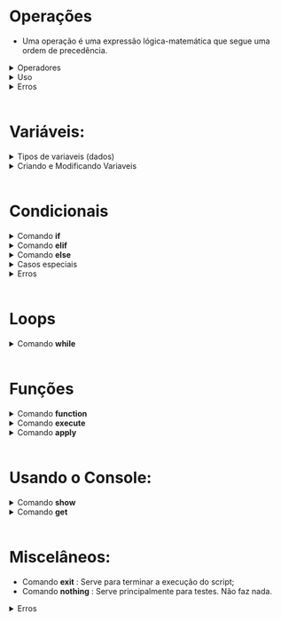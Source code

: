 # Operações 
* Uma operação é uma expressão lógica-matemática que segue uma ordem de precedência.

<details>
<summary> Operadores </summary>

* Todos os operadores abaixo estão organizados da seguinte forma: símbolo, ordem de precedência (quanto maior, mais prioridade), função e um exemplo. 

* Operadores unários: 
        
        ! : 7 : Not lógico   : !0 = 1
        - : 7 : Negação      : -1 = 1 * -1

* Operadores binários:

        | : 1 : Ou lógico    : 0 | 1 = 1
        & : 2 : And lógico   : 0 & 1 = 0
        + : 4 : Soma         : 1 + 2 = 3
        - : 4 : Subtração    : 1 - 2 = -1
        * : 5 : Multiplicação: 2 * 2 = 4
        / : 5 : Divisão      : 2 / 2 = 1
        % : 5 : Módulo       : 2 % 2 = 0
        ^ : 6 : Potência     : 5 ^ 3 = 125
        ~ : 0 : Aproximação  : 0~10.6 = 11 (a ~ b → arredonda o número a com b casas decimais)

* Comparadores:

        > : 3 : Maior          : 10 > 5 = 1 (Retorna 1 caso (a>b), 0 caso contrário.)
        < : 3 : Menor          : 10 < 5 = 0 (Retorna 1 caso (a<b), 0 caso contrário.)
        = : 3 : Igualdade      : 10 = 10 = 1 (Retorna 1 caso (a=b), 0 caso contrário.)

        Nota: Se os dois primeiros comparadores (>,<) forem usados com strings, a comparação será feita com base na quantidade de caracteres: abc > abdc será executado como 3 > 4

* Parenteses:

        Usados para "roubar" prioridade:

        2*2+2 = 6
        2*(2+2) = 8

</details>

<details>
<summary> Uso </summary>

* Operações podem envolver números, variáveis e em alguns casos, texto. Também podem ser compostos por apenas um elemento:

        12
        Pera
        1 + (VariavelA - VariavelB)
        fruta + maca

</details>

<details>
<summary>Erros</summary>

* Quando uma operação é realizada entre dois tipos diferentes sem ter suporte, um erro como o seguinte aparece:

        Erro : Operação proibida com tipos diferentes. --> "set a 35 + alpha", linha 1

* Quando uma operador é usado da forma incorreta, um erro como o seguinte aparece:

        Erro : Operador mal-usado. --> "set a -sigma", linha 1

* Quando se tenta negar um valor não inteiro, um erro como o seguinte aparece:

        Erro : Negação de não-inteiro --> "set a !10.5", linha 1

* Quando se tenta dividir por 0, um erro como o seguinte aparece:

        Erro : Divisão por zero. --> "set a 10 / 0", linha 1

* Quando se tenta obter o modulo 0, um erro como o seguinte aparece:
        
        Erro : Modulo com zero. --> "set a 10 % 0", linha 1

* Quando se tenta usar o comparador de textos com números, um erro como o seguinte aparece:

        Erro : Comparador de texto com tipo numérico --> "set a 10 $ 20", linha 1

* Quando se escreve uma operação incorreta, um erro como o seguinte aparece:

        Erro : Operação malformada --> "set a --2", linha 1

* Quando parenteses não estão balanceados, um erro como o seguinte aparece:

        Erro : Parenteses não-balanceados. --> "set a 1 > 2)", linha 1


</details>

<br>




# Variáveis:
<details>
<summary>Tipos de variaveis (dados) </summary>


* Existem três tipos principais de dados simples nessa linguagem:

        Tipo numérico (num): Qualquer número.
        Tipo string   (txt): Qualquer sequência de texto.
        Tipo nenhum   (nil): Representa uma ausência de valor.
                
* Para representar valores booleanos (verdadeiro / falso), é usado um tipo numérico. O valor 1 representa a verdade, enquanto qualquer outro é interpretado como falso.

</details>
<details>
<summary>Criando e Modificando Variaveis</summary>

* Para criar e/ou modificar o valor de uma variável, utiliza-se a seguinte estrutura:

        set NOME VALOR.

<br>

* "NOME" deve conter apenas letras (maiúsculas ou minúsculas).<br>
* "VALOR" é uma [OPERAÇÃO](#operações)
<details>
<summary>Erros</summary>

* Se um número for encontrado no nome de uma variável, um erro como o seguinte aparecerá:

        Erro : Numero em nome de variável. --> "set numero0 0", linha 1

* Quando um comando set é usado sem seguir a estrutura padrão, um erro como o seguinte aparece:

        Erro : Comando set com operação malformada. --> "set numero", linha 1

</details>
</details>

<br>

# Condicionais

<details>
<summary>Comando <b> if </b></summary>


* Esse comando segue a seguinte estrutura: 

        if OPERAÇÃO
            código condicional

* Ao ser executado, o comando avalia a [OPERAÇÃO](#operações). Se o resultado for 1, e SOMENTE 1, o bloco identado (código condicional) é executado.

</details>


<details>
<summary>Comando <b> elif </b></summary>

* Esse comando segue a seguinte estrutura: 

        if 10-10
            set a 0
        elif OPERAÇÃO
            código condicional

* Ao ser executado, o comando avalia a [OPERAÇÃO](#operações). Se o resultado for 1 e o resultado do comando condicional passado não for 1, o bloco identado (código condicional) é executado.
* É possível criar encadeamentos com esse comando:

        if 0
            show ok!
        elif 0
            show ok!
        elif 1
            show EXECUTADO!
        elif 1
            show ok!

        SAÍDA:

        EXECUTADO!



</details>


<details>
<summary>Comando <b> else </b></summary>

* Esse comando segue a seguinte estrutura: 

        if 10-10
            set a 0
        else
            código condicional

* Caso o resultado do comando condicional passado não seja 1, o bloco de código identado (código condicional) será executado.
</details>

<details>
<summary>Casos especiais </b></summary>

* O comando [while](#loops), por também conter uma "condicional", pode entrar em um encadeamento de condicionais:

        set a 5
        while a > 0
            set a a-1
        elif a = 0
            show Agora, `a` e nulo!

        SAÍDA:

        Agora, a e nulo!

</details>

<details>
<summary>Erros </summary>

* Caso seja criado um "if" ou um "elif" sem operação, um erro como o seguinte aparecerá:

        Erro : Condicional sem argumento. --> "if ", linha 1

* Caso seja criada uma condicional sem corpo (código identado), um erro como o seguinte aparecerá:

        Erro : Comando sem corpo --> "if 10", linha 1



</details>


<br>

# Loops
<details>
<summary> Comando <b> while </b> </summary>

* Um loop, ou ciclo, é uma estrutura que repete uma porção de código.
* Para criar um loop, usa-se a seguinte estrutura:

        while OPERAÇÃO
            código

* Enquanto o valor da [OPERAÇÃO](#operações) for igual a 1, o código identado será executado.
* Após cada execução, a operação é reavaliada. Se por ventura deixar de valer 1, o ciclo é quebrado e o programa segue.

<details>
<summary>Erros</summary>

* Quando é usado esse comando sem uma operação, um erro como o seguinte aparece:

        Erro : Loop sem argumento. --> "while ", linha 1

* Caso seja criado um while sem corpo (código identado), um erro como o seguinte aparecerá:

        Erro : Comando sem corpo --> "while 1 ", linha 1

</details>

</details>



<br>

# Funções
<details>
<summary>Comando <b> function </b> </summary>

* Usado para definir funções, segue a seguinte estrutura:

        function NOME
            código

* Há também um subcomando: <b>result</b>. Ele é utilizado para declarar que a função terminou de executar:

        function Nome
            código
            result

* Ele também pode ser usado para retornar o valor de uma variável usada dentro da função:

        function Nome
            set a 10
            result a

<details>
<summary>Erros </summary>

* Quando é criada uma função sem nome, aparece um erro como o seguinte: 

        Erro : Funcao sem argumento. --> "function", linha 1

* Quando uma função não tem corpo identado, aparece um erro como o seguinte:

        Erro : Comando sem corpo --> "function a", linha 1

* Quando tenta-se criar uma função cujo nome já foi usado em outra, um erro como o seguinte aparece:

        Erro : Uma função com tal nome já existe. --> "function a", linha 3

* Quando é dado mais de um argumento ao comando result, um erro como o seguinte aparece:

        Erro : Argumentos em demasia. --> "    result a b", linha 2

* Quando um result é usado fora de função, um erro como o seguinte aparece:

        Erro : Result sem função. --> "result", linha 1

* Quando um result tenta usar uma variável não declarada, um erro como o seguinte aparece:

        Erro : Result de variável não declarada --> "    result a", linha 2
</details>
<br>
</details>



<details>
<summary>Comando <b> execute </b> </summary>

* Usado para executar uma função, segue a seguinte estrutura:

        execute NOMEFUNCAO

<details>
<summary>Erros </summary>

* Quando não é dado um nome de função ao comando execute, um erro como o seguinte aparece:

        Erro : Execute sem nome. --> "execute", linha 1

* Quando se tenta executar uma função que não existe, um erro como o seguinte aparece:

        Erro : Funcao inexistente. --> "execute a", linha 1
</details>
<br>
</details>



<details>
<summary>Comando <b> apply </b> </summary>

* Usado para aplicar o valor retornado de uma função a uma variavel. Segue a seguinte estrutura:

        set variavel 0
        execute funcao
        apply variavel

* O valor retornado de funcao é aplicado a variavel.

<details>
<summary>Erros </summary>

* Quando é dada uma quantia indevida de argumentos ao comando apply, um erro como o seguinte aparece:

        Erro : Comando apply com quantia indevida de argumentos. --> "apply variavel a", linha 6

* Quando se tenta aplicar a uma variavel não declarada, um erro como o seguinte aparece:

        Erro : Apply em variavel não declarada. --> "apply variav ", linha 6

* Quando o comando antes de um apply não é um execute, um erro como o seguinte aparece:

        Erro : Comando antes de apply não é execute. --> "apply variavel", linha 7


</details>
<br>

</details>
<br>


# Usando o Console:
<details>
<summary>Comando <b> show </b></summary>

* Para jogar dados no console, utiliza-se a seguinte estrutura:

        show ARGUMENTOS

* "ARGUMENTOS" pode ser composto por texto e variáveis:

        set variavel 12
        show Numero: variavel

        SAÍDA:

        Numero: 12



* Para poder mostrar o nome de uma variável, envolve-se o termo com "`", chamado de indicador:

        set variavel 12
        show Valor de `variavel`: variavel

        SAÍDA:

        Valor de variavel: 12
    

<details>
<summary>Erros</summary>

* Escrever uma estrutura não-balanceada de indicadores resultará em um erro como o seguinte:

        Erro : Quantia indevida de indicadores. --> "show `a", linha 2

* A omissão de argumentos resultará em um erro como o seguinte:

        Erro : Comando show sem argumentos. --> "show", linha 1
</details>


</details>


<details>
<summary>Comando <b> get </b></summary>

* Para jogar dados no console, utiliza-se a seguinte estrutura:

        get VARIAVEL ARGUMENTOS

* VARIAVEL deve ser o nome de uma variável já declarada
* ARGUMENTOS é um trecho opicional, um texto que aparece no console quando o comando é executado.

<details>
<summary>Erros</summary>

* Tentar usar o comando get com uma variável não declarada resulta em um erro como o seguinte:

        Erro : Comando get em variável não declarada. --> "get var", linha 1

* Tentar usar o comando get sem nomear uma variável resulta em um erro como o seguinte:

        Erro : Comando get sem variável. --> "get", linha 1

* Não separar a variável do argumento resulta em um erro como o seguinte:

        Erro : Comando get com argumentos misturados. --> "get var-->", linha 2

</details>
</details>
<br>

# Miscelâneos:

* Comando <b>exit</b>    : Serve para terminar a execução do script;
* Comando <b>nothing</b> : Serve principalmente para testes. Não faz nada.

<details>
<summary> Erros </summary>

* Quando é usado um comando desconhecido, um erro como o seguinte aparece:

        Erro : Comando desconhecido. --> "comandoincrivel = 20", linha 1
</details>